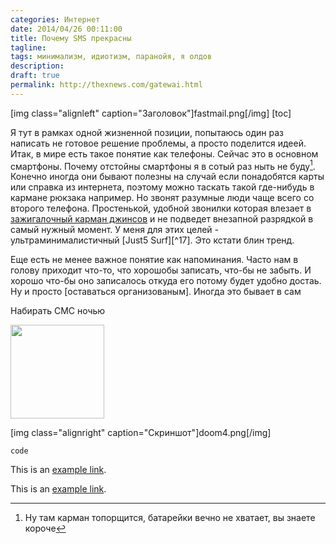 ```yaml
---
categories: Интернет
date: 2014/04/26 00:11:00
title: Почему SMS прекрасны
tagline:
tags: минимализм, идиотизм, паранойя, я олдов
description: 
draft: true
permalink: http://thexnews.com/gatewai.html
---
```

[img class="alignleft" caption="Заголовок"]fastmail.png[/img]
[toc]

Я тут в рамках одной жизненной позиции, попытаюсь один раз написать не готовое решение проблемы, а просто поделится идеей. Итак, в мире есть такое понятие как телефоны. Сейчас это в основном смартфоны. Почему отстойны смартфоны я в сотый раз ныть не буду[^suck]. Конечно иногда они бывают полезны на случай если понадобятся карты или справка из интернета, поэтому можно таскать такой где-нибудь в кармане рюкзака например. Но звонят разумные люди чаще всего со второго телефона. Простенькой, удобной звонилки которая влезает в [зажигалочный карман джинсов][jeans] и не подведет внезапной разрядкой в самый нужный момент. У меня для этих целей - ультраминималистичный [Just5 Surf][^17]. Это кстати блин тренд.

Еще есть не менее важное понятие как напоминания. Часто нам в голову приходит что-то, что хорошобы записать, что-бы не забыть. И хорошо что-бы оно записалось откуда его потому будет удобно достаь. Ну и просто [оставаться организованым]. Иногда это бывает в сам

Набирать СМС ночью



<img class="alignleft size-thumbnail" width="150" height="150" alt="" src="/uploads/" title="">

[img  class="alignright" caption="Скриншот"]doom4.png[/img]

`code`

This is an [example link](http://example.com/).

This is an [example link][blog].

[jeans]: http://www.furfur.me/furfur/all/style-fufur/161248-pocket-on-jeans
[blog]: http://thexnews.com "Блог"
[^suck]: Ну там карман топорщится, батарейки вечно не хватает, вы знаете короче
[^s17]: Аж за семнадцать евро!